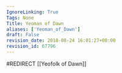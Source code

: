 ```yaml
---
IgnoreLinking: True
Tags: None
Title: Yeoman of Dawn
aliases: ['Yeoman_of_Dawn']
draft: False
revision_date: 2018-08-24 16:01:27+00:00
revision_id: 67796
---
```


#REDIRECT [[Yeofolk of Dawn]]